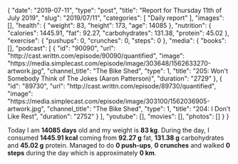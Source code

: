 {
    "date": "2019-07-11",
    "type": "post",
    "title": "Report for Thursday 11th of July 2019",
    "slug": "2019\/07\/11",
    "categories": [
        "Daily report"
    ],
    "images": [],
    "health": {
        "weight": 83,
        "height": 173,
        "age": 14085
    },
    "nutrition": {
        "calories": 1445.91,
        "fat": 92.27,
        "carbohydrates": 131.38,
        "protein": 45.02
    },
    "exercise": {
        "pushups": 0,
        "crunches": 0,
        "steps": 0
    },
    "media": {
        "books": [],
        "podcast": [
            {
                "id": "90090",
                "url": "http:\/\/cast.writtn.com\/episode\/90090\/quantified",
                "image": "https:\/\/media.simplecast.com\/episode\/image\/303648\/1562633270-artwork.jpg",
                "channel_title": "The Bike Shed",
                "type": 1,
                "title": "205: Won't Somebody Think of The Jokes (Aaron Patterson)",
                "duration": "2729"
            },
            {
                "id": "89730",
                "url": "http:\/\/cast.writtn.com\/episode\/89730\/quantified",
                "image": "https:\/\/media.simplecast.com\/episode\/image\/303100\/1562036905-artwork.jpg",
                "channel_title": "The Bike Shed",
                "type": 1,
                "title": "204: I Don't Like Rest",
                "duration": "2752"
            }
        ],
        "youtube": [],
        "movies": [],
        "photos": []
    }
}

Today I am <strong>14085 days</strong> old and my weight is <strong>83 kg</strong>. During the day, I consumed <strong>1445.91 kcal</strong> coming from <strong>92.27 g</strong> fat, <strong>131.38 g</strong> carbohydrates and <strong>45.02 g</strong> protein. Managed to do <strong>0 push-ups</strong>, <strong>0 crunches</strong> and walked <strong>0 steps</strong> during the day which is approximately <strong>0 km</strong>.